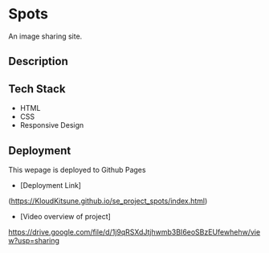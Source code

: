 # Spots

An image sharing site.

## Description

## Tech Stack

- HTML
- CSS
- Responsive Design

## Deployment

This wepage is deployed to Github Pages

- [Deployment Link]

(https://KloudKitsune.github.io/se_project_spots/index.html)

- [Video overview of project]

https://drive.google.com/file/d/1j9qRSXdJtjhwmb3BI6eoSBzEUfewhehw/view?usp=sharing
